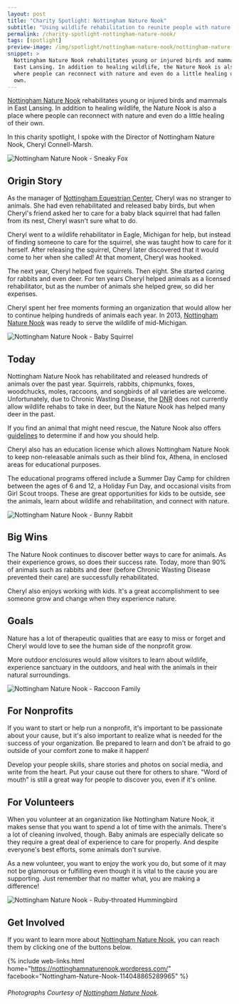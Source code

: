 ```yaml
---
layout: post
title: "Charity Spotlight: Nottingham Nature Nook"
subtitle: "Using wildlife rehabilitation to reunite people with nature."
permalink: /charity-spotlight-nottingham-nature-nook/
tags: [spotlight]
preview-image: /img/spotlight/nottingham-nature-nook/nottingham-nature-nook-fox.jpg
snippet: >
  Nottingham Nature Nook rehabilitates young or injured birds and mammals in
  East Lansing. In addition to healing wildlife, the Nature Nook is also a place
  where people can reconnect with nature and even do a little healing of their
  own.
---
```


[Nottingham Nature Nook][1] rehabilitates young or injured birds and mammals in East Lansing. In addition to healing wildlife, the Nature Nook is also a place where people can reconnect with nature and even do a little healing of their own.

In this charity spotlight, I spoke with the Director of Nottingham Nature Nook, Cheryl Connell-Marsh.

![][5]

## Origin Story

As the manager of [Nottingham Equestrian Center][2], Cheryl was no stranger to animals. She had even rehabilitated and released baby birds, but when Cheryl's friend asked her to care for a baby black squirrel that had fallen from its nest, Cheryl wasn't sure what to do.

Cheryl went to a wildlife rehabilitator in Eagle, Michigan for help, but instead of finding someone to care for the squirrel, she was taught how to care for it herself. After releasing the squirrel, Cheryl later discovered that it would come to her when she called! At that moment, Cheryl was hooked.

The next year, Cheryl helped five squirrels. Then eight. She started caring for rabbits and even deer. For ten years Cheryl helped animals as a licensed rehabilitator, but as the number of animals she helped grew, so did her expenses.

Cheryl spent her free moments forming an organization that would allow her to continue helping hundreds of animals each year. In 2013, [Nottingham Nature Nook][1] was ready to serve the wildlife of mid-Michigan.

![][6]

## Today

Nottingham Nature Nook has rehabilitated and released hundreds of animals over the past year. Squirrels, rabbits, chipmunks, foxes, woodchucks, moles, raccoons, and songbirds of all varieties are welcome. Unfortunately, due to Chronic Wasting Disease, the [DNR][3] does not currently allow wildlife rehabs to take in deer, but the Nature Nook has helped many deer in the past.

If you find an animal that might need rescue, the Nature Nook also offers [guidelines][4] to determine if and how you should help.

Cheryl also has an education license which allows Nottingham Nature Nook to keep non-releasable animals such as their blind fox, Athena, in enclosed areas for educational purposes.

The educational programs offered include a Summer Day Camp for children between the ages of 6 and 12, a Holiday Fun Day, and occasional visits from Girl Scout troops. These are great opportunities for kids to be outside, see the animals, learn about wildlife and rehabilitation, and connect with nature.

![][7]

## Big Wins

The Nature Nook continues to discover better ways to care for animals. As their experience grows, so does their success rate. Today, more than 90% of animals such as rabbits and deer (before Chronic Wasting Disease prevented their care) are successfully rehabilitated.

Cheryl also enjoys working with kids. It's a great accomplishment to see someone grow and change when they experience nature.

## Goals

Nature has a lot of therapeutic qualities that are easy to miss or forget and Cheryl would love to see the human side of the nonprofit grow.

More outdoor enclosures would allow visitors to learn about wildlife, experience sanctuary in the outdoors, and heal with the animals in their natural surroundings.

![][8]

## For Nonprofits

If you want to start or help run a nonprofit, it's important to be passionate about your cause, but it's also important to realize what is needed for the success of your organization. Be prepared to learn and don't be afraid to go outside of your comfort zone to make it happen!

Develop your people skills, share stories and photos on social media, and write from the heart. Put your cause out there for others to share. "Word of mouth" is still a great way for people to discover you, even if it's online.

## For Volunteers

When you volunteer at an organization like Nottingham Nature Nook, it makes sense that you want to spend a lot of time with the animals. There's a lot of cleaning involved, though. Baby animals are especially delicate so they require a great deal of experience to care for properly. And despite everyone's best efforts, some animals don't survive.

As a new volunteer, you want to enjoy the work you do, but some of it may not be glamorous or fulfilling even though it is vital to the cause you are supporting. Just remember that no matter what, you are making a difference!

![][9]

## Get Involved

If you want to learn more about [Nottingham Nature Nook][1], you can reach them by clicking one of the buttons below.

{% include web-links.html home="https://nottinghamnaturenook.wordpress.com/" facebook="Nottingham-Nature-Nook-114048865289965" %}

###### Photographs Courtesy of [Nottingham Nature Nook][1].



[1]: https://nottinghamnaturenook.wordpress.com/ "Nottingham Nature Nook Homepage"
[2]: https://nottinghamequestriancenter.wordpress.com/ "Nottingham Equestrian Center Homepage"
[3]: http://www.michigan.gov/dnr "Michigan Department of Natural Resources Homepage"
[4]: https://nottinghamnaturenook.wordpress.com/what-to-do-if-you-find/ "Nottingham Nature Nook - What To Do If You Find An Animal"
[5]: /img/spotlight/nottingham-nature-nook/nottingham-nature-nook-fox.jpg "Nottingham Nature Nook - Sneaky Fox"
[6]: /img/spotlight/nottingham-nature-nook/nottingham-nature-nook-squirrel.jpg "Nottingham Nature Nook - Baby Squirrel"
[7]: /img/spotlight/nottingham-nature-nook/nottingham-nature-nook-bunny.jpg "Nottingham Nature Nook - Bunny Rabbit"
[8]: /img/spotlight/nottingham-nature-nook/nottingham-nature-nook-raccoon.jpg "Nottingham Nature Nook - Raccoon Family"
[9]: /img/spotlight/nottingham-nature-nook/nottingham-nature-nook-hummingbird.jpg "Nottingham Nature Nook - Ruby-throated Hummingbird"
